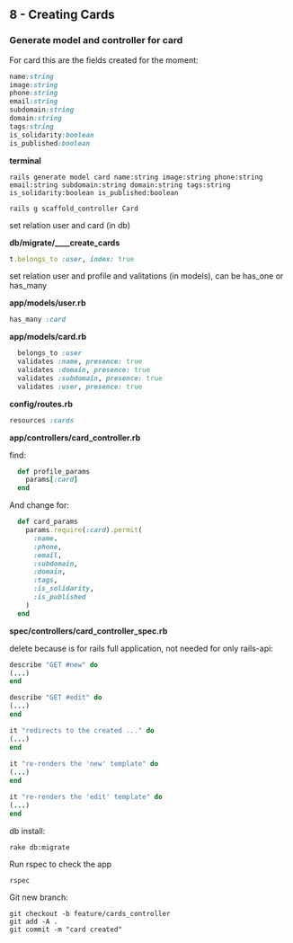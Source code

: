 ## 8 - Creating Cards

### Generate model and controller for card

For card this are the fields created for the moment:

```ruby
name:string
image:string
phone:string
email:string 
subdomain:string
domain:string
tags:string
is_solidarity:boolean
is_published:boolean
```

**terminal**

    rails generate model card name:string image:string phone:string email:string subdomain:string domain:string tags:string is_solidarity:boolean is_published:boolean

    rails g scaffold_controller Card

set relation user and card (in db)

**db/migrate/____create_cards**

```ruby
t.belongs_to :user, index: true
```
set relation user and profile and valitations (in models), can be has_one or has_many

**app/models/user.rb**

```ruby
has_many :card
```

**app/models/card.rb**

```ruby
  belongs_to :user
  validates :name, presence: true
  validates :domain, presence: true
  validates :subdomain, presence: true
  validates :user, presence: true
```
**config/routes.rb**  

```ruby
resources :cards
```

**app/controllers/card_controller.rb**

find:

```ruby
  def profile_params
    params[:card]
  end
```

And change for:

```ruby
  def card_params
    params.require(:card).permit(
      :name.
      :phone,
      :email,
      :subdomain,
      :domain,
      :tags,
      :is_solidarity,
      :is_published
    )
  end
```

**spec/controllers/card_controller_spec.rb**

delete because is for rails full application, not needed for only rails-api:

```ruby
describe "GET #new" do
(...)
end

describe "GET #edit" do
(...)
end

it "redirects to the created ..." do
(...)
end
  
it "re-renders the 'new' template" do
(...)
end

it "re-renders the 'edit' template" do
(...)
end
```

db install:

    rake db:migrate

Run rspec to check the app

    rspec

Git new branch:

    git checkout -b feature/cards_controller
    git add -A .
    git commit -m "card created"